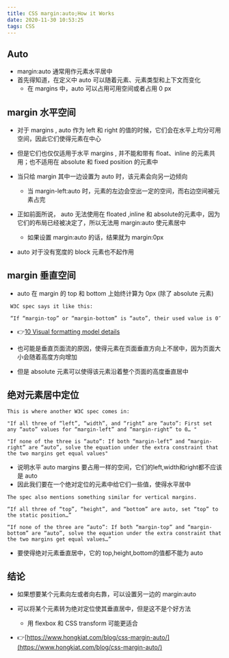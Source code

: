 ```yaml
---
title: CSS margin:auto;How it Works
date: 2020-11-30 10:53:25
tags: CSS
---
```


## Auto
- margin:auto 通常用作元素水平居中
- 首先得知道，在定义中 auto 可以随着元素、元素类型和上下文而变化
    - 在 margins 中，auto 可以占用可用空间或者占用 0 px

## margin 水平空间
- 对于 margins , auto 作为 left 和 right 的值的时候，它们会在水平上均分可用空间，因此它们使得元素在中心
- 但是它们也仅仅适用于水平 margins , 并不能和带有 float、inline 的元素共用；也不适用在 absolute 和 fixed position 的元素中

- 当只给 margin 其中一边设置为 auto 时，该元素会向另一边倾向
    - 当 margin-left:auto 时，元素的左边会空出一定的空间，而右边空间被元素占完
<!-- more -->
- 正如前面所说， auto 无法使用在 floated ,inline 和 absolute的元素中，因为它们的布局已经被决定了，所以无法用 margin:auto 使元素居中
    - 如果设置 margin:auto 的话，结果就为 margin:0px

- auto 对于没有宽度的 block 元素也不起作用

## margin 垂直空间

- auto 在 margin 的 top 和 bottom 上始终计算为 0px (除了 absolute 元素)

```
 W3C spec says it like this:

 “If “margin-top” or “margin-bottom” is “auto”, their used value is 0″
```
- 👉[10 Visual formatting model details](https://www.w3.org/TR/CSS21/visudet.html#Computing_heights_and_margins)

- 也可能是垂直页面流的原因，使得元素在页面垂直方向上不居中，因为页面大小会随着高度方向增加
- 但是 absolute 元素可以使得该元素沿着整个页面的高度垂直居中

## 绝对元素居中定位

```
This is where another W3C spec comes in:

"If all three of “left”, “width”, and “right” are “auto”: First set any “auto” values for “margin-left” and “margin-right” to 0… "

"If none of the three is “auto”: If both “margin-left” and “margin-right” are “auto”, solve the equation under the extra constraint that the two margins get equal values"
```

- 说明水平 auto margins 要占用一样的空间，它们的left,width和right都不应该是 auto
- 因此我们要在一个绝对定位的元素中给它们一些值，使得水平居中

```
The spec also mentions something similar for vertical margins.

“If all three of “top”, “height”, and “bottom” are auto, set “top” to the static position…”

“If none of the three are “auto”: If both “margin-top” and “margin-bottom” are “auto”, solve the equation under the extra constraint that the two margins get equal values…”
```
- 要使得绝对元素垂直居中，它的 top,height,bottom的值都不能为 auto

## 结论

- 如果想要某个元素向左或者向右靠，可以设置另一边的 margin:auto
- 可以将某个元素转为绝对定位使其垂直居中，但是这不是个好方法
     - 用 flexbox 和 CSS transform 可能更适合

- 👉[https://www.hongkiat.com/blog/css-margin-auto/](https://www.hongkiat.com/blog/css-margin-auto/)
